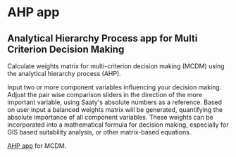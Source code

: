 # AHP app
## Analytical Hierarchy Process app for Multi Criterion Decision Making

Calculate weights matrix for multi-criterion decision making (MCDM) using the analytical hierarchy process (AHP).

Input two or more component variables influencing your decision making. Adjust the pair wise comparison sliders in the direction of the more important variable, using Saaty's absolute numbers as a reference. Based on user input a balanced weights matrix will be generated, quantifying the absolute importance of all component variables. These weights can be incorporated into a mathematical formula for decision making, especially for GIS based suitability analysis, or other matrix-based equations.

[AHP app](https://travis-zalesky.shinyapps.io/ahp-app/) for MCDM.

